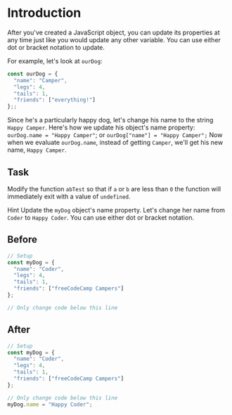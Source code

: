# Introduction

After you've created a JavaScript object, you can update its properties at any time just like you would update any other variable. You can use either dot or bracket notation to update.

For example, let's look at `ourDog`:

```javascript
const ourDog = {
  "name": "Camper",
  "legs": 4,
  "tails": 1,
  "friends": ["everything!"]
};;
```

Since he's a particularly happy dog, let's change his name to the string `Happy Camper`. Here's how we update his object's name property: `ourDog.name = "Happy Camper"`; or `ourDog["name"] = "Happy Camper";` Now when we evaluate `ourDog.name`, instead of getting `Camper`, we'll get his new name, `Happy Camper`.

## Task 
Modify the function `abTest` so that if `a` or `b` are less than `0` the function will immediately exit with a value of `undefined`.

Hint
Update the `myDog` object's name property. Let's change her name from `Coder` to `Happy Coder`. You can use either dot or bracket notation.

## Before

```javascript
// Setup
const myDog = {
  "name": "Coder",
  "legs": 4,
  "tails": 1,
  "friends": ["freeCodeCamp Campers"]
};

// Only change code below this line
```

## After

```javascript
// Setup
const myDog = {
  "name": "Coder",
  "legs": 4,
  "tails": 1,
  "friends": ["freeCodeCamp Campers"]
};

// Only change code below this line
myDog.name = "Happy Coder";
```
